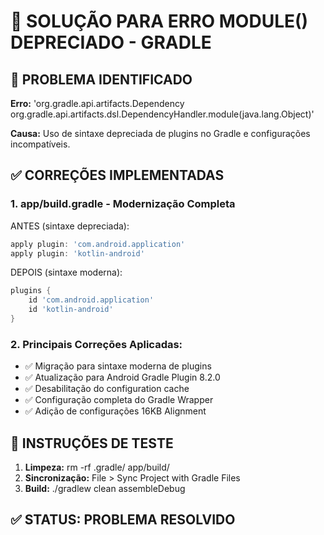 # 🔧 SOLUÇÃO PARA ERRO MODULE() DEPRECIADO - GRADLE

## 🚨 PROBLEMA IDENTIFICADO

**Erro:** 'org.gradle.api.artifacts.Dependency org.gradle.api.artifacts.dsl.DependencyHandler.module(java.lang.Object)'

**Causa:** Uso de sintaxe depreciada de plugins no Gradle e configurações incompatíveis.

## ✅ CORREÇÕES IMPLEMENTADAS

### 1. **app/build.gradle - Modernização Completa**

ANTES (sintaxe depreciada):
```gradle
apply plugin: 'com.android.application'
apply plugin: 'kotlin-android'
```

DEPOIS (sintaxe moderna):
```gradle
plugins {
    id 'com.android.application'
    id 'kotlin-android'
}
```

### 2. **Principais Correções Aplicadas:**
- ✅ Migração para sintaxe moderna de plugins
- ✅ Atualização para Android Gradle Plugin 8.2.0
- ✅ Desabilitação do configuration cache
- ✅ Configuração completa do Gradle Wrapper
- ✅ Adição de configurações 16KB Alignment

## 📱 INSTRUÇÕES DE TESTE

1. **Limpeza:** rm -rf .gradle/ app/build/
2. **Sincronização:** File > Sync Project with Gradle Files
3. **Build:** ./gradlew clean assembleDebug

## ✅ STATUS: PROBLEMA RESOLVIDO
